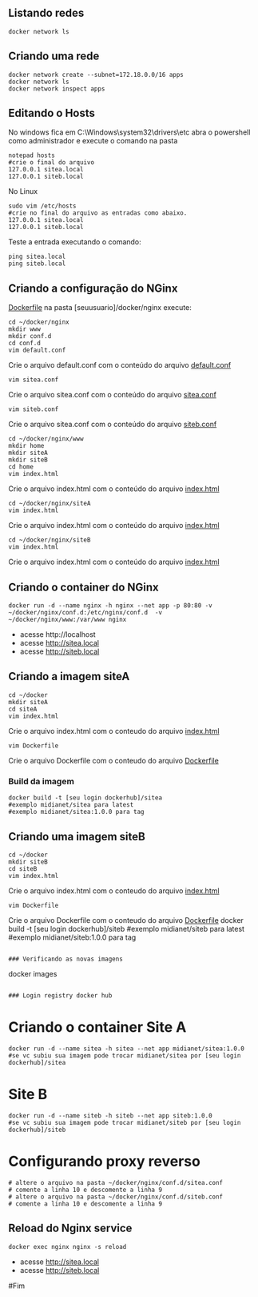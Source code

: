 

## Listando redes
```
docker network ls
```

## Criando uma rede
```
docker network create --subnet=172.18.0.0/16 apps
docker network ls
docker network inspect apps
```

## Editando o Hosts
No windows fica em C:\Windows\system32\drivers\etc
abra o powershell como administrador e execute o comando na pasta
```
notepad hosts
#crie o final do arquivo
127.0.0.1 sitea.local
127.0.0.1 siteb.local
```

No Linux
```
sudo vim /etc/hosts
#crie no final do arquivo as entradas como abaixo.
127.0.0.1 sitea.local
127.0.0.1 siteb.local
```
Teste a entrada executando o comando:
```
ping sitea.local
ping siteb.local
```

## Criando a configuração do NGinx
[Dockerfile](https://github.com/midianet/docker/blob/main/nginx/Dockerfile) 
na pasta [seuusuario]/docker/nginx execute:
```
cd ~/docker/nginx
mkdir www
mkdir conf.d
cd conf.d
vim default.conf
```
Crie o arquivo default.conf com o conteúdo do arquivo [default.conf](https://github.com/midianet/docker/blob/main/nginx/conf.d/default.conf) 
```
vim sitea.conf
```
Crie o arquivo sitea.conf com o conteúdo do arquivo [sitea.conf](https://github.com/midianet/docker/blob/main/nginx/conf.d/sitea.conf) 
```
vim siteb.conf
```
Crie o arquivo sitea.conf com o conteúdo do arquivo [siteb.conf](https://github.com/midianet/docker/blob/main/nginx/conf.d/siteb.conf) 
```
cd ~/docker/nginx/www
mkdir home
mkdir siteA
mkdir siteB
cd home
vim index.html
```
Crie o arquivo index.html com o conteúdo do arquivo [index.html](https://github.com/midianet/docker/blob/main/nginx/www/home/index.html)
```
cd ~/docker/nginx/siteA
vim index.html
```
Crie o arquivo index.html com o conteúdo do arquivo [index.html](https://github.com/midianet/docker/blob/main/nginx/www/siteA/index.html)
```
cd ~/docker/nginx/siteB
vim index.html
```
Crie o arquivo index.html com o conteúdo do arquivo [index.html](https://github.com/midianet/docker/blob/main/nginx/www/siteB/index.html)

## Criando o container do NGinx
```
docker run -d --name nginx -h nginx --net app -p 80:80 -v ~/docker/nginx/conf.d:/etc/nginx/conf.d  -v ~/docker/nginx/www:/var/www nginx
```
- acesse http://localhost
- acesse http://sitea.local
- acesse http://siteb.local

## Criando a imagem siteA
```
cd ~/docker
mkdir siteA
cd siteA
vim index.html
```
Crie o arquivo index.html com o conteudo do arquivo [index.html](https://github.com/midianet/docker/blob/main/siteA/index.html)
```
vim Dockerfile
```
Crie o arquivo Dockerfile com o conteudo do arquivo [Dockerfile](https://github.com/midianet/docker/blob/main/siteA/Dockerfile)

### Build da imagem
```
docker build -t [seu login dockerhub]/sitea
#exemplo midianet/sitea para latest
#exemplo midianet/sitea:1.0.0 para tag
```

## Criando uma imagem siteB
```
cd ~/docker
mkdir siteB
cd siteB
vim index.html
```
Crie o arquivo index.html com o conteudo do arquivo [index.html](https://github.com/midianet/docker/blob/main/siteB/index.html)
```
vim Dockerfile
```
Crie o arquivo Dockerfile com o conteudo do arquivo [Dockerfile](https://github.com/midianet/docker/blob/main/siteB/Dockerfile)
docker build -t [seu login dockerhub]/siteb
#exemplo midianet/siteb para latest
#exemplo midianet/siteb:1.0.0 para tag
```

### Verificando as novas imagens
```
docker images
```

### Login registry docker hub
```

# Criando o container Site A
```
docker run -d --name sitea -h sitea --net app midianet/sitea:1.0.0
#se vc subiu sua imagem pode trocar midianet/sitea por [seu login dockerhub]/sitea
```

# Site B
```
docker run -d --name siteb -h siteb --net app siteb:1.0.0
#se vc subiu sua imagem pode trocar midianet/siteb por [seu login dockerhub]/siteb
```

# Configurando proxy reverso
```
# altere o arquivo na pasta ~/docker/nginx/conf.d/sitea.conf
# comente a linha 10 e descomente a linha 9
# altere o arquivo na pasta ~/docker/nginx/conf.d/siteb.conf
# comente a linha 10 e descomente a linha 9
```
## Reload do Nginx service
```
docker exec nginx nginx -s reload
```
- acesse http://sitea.local
- acesse http://siteb.local

#Fim
